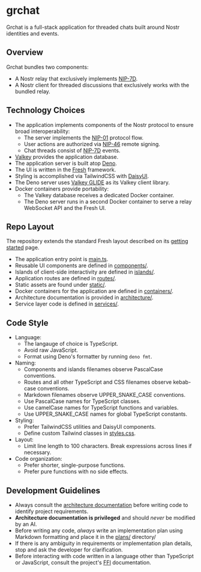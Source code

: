# grchat

Grchat is a full-stack application for threaded chats built around Nostr identities and events.

## Overview

Grchat bundles two components:

- A Nostr relay that exclusively implements [NIP-7D](https://github.com/nostr-protocol/nips/blob/master/7D.md).
- A Nostr client for threaded discussions that exclusively works with the bundled relay.

## Technology Choices

- The application implements components of the Nostr protocol to ensure broad interoperability:
  - The server implements the [NIP-01](https://github.com/nostr-protocol/nips/blob/master/01.md) protocol flow.
  - User actions are authorized via [NIP-46](https://github.com/nostr-protocol/nips/blob/master/46.md) remote signing.
  - Chat threads consist of [NIP-7D](https://github.com/nostr-protocol/nips/blob/master/7D.md) events.
- [Valkey](https://valkey.io/) provides the application database.
- The application server is built atop [Deno](https://docs.deno.com/runtime/).
- The UI is written in the [Fresh](https://fresh.deno.dev/docs/introduction) framework.
- Styling is accomplished via TailwindCSS with [DaisyUI](https://daisyui.com/docs/intro/).
- The Deno server uses [Valkey GLIDE](https://valkey.io/valkey-glide/) as its Valkey client library.
- Docker containers provide portability:
  - The Valkey database receives a dedicated Docker container.
  - The Deno server runs in a second Docker container to serve a relay WebSocket API and the Fresh UI.

## Repo Layout

The repository extends the standard Fresh layout described on its [getting started](https://fresh.deno.dev/docs/getting-started) page.

- The application entry point is [main.ts](./main.ts).
- Reusable UI components are defined in [components/](./components).
- Islands of client-side interactivity are defined in [islands/](./islands).
- Application routes are defined in [routes/](./routes).
- Static assets are found under [static/](./static).
- Docker containers for the application are defined in [containers/](./containers).
- Architecture documentation is provided in [architecture/](./architecture).
- Service layer code is defined in [services/](./services).

## Code Style

- Language:
  - The langauge of choice is TypeScript.
  - Avoid raw JavaScript.
  - Format using Deno's formatter by running `deno fmt`.
- Naming:
  - Components and islands filenames observe PascalCase conventions.
  - Routes and all other TypeScript and CSS filenames observe kebab-case conventions.
  - Markdown filenames observe UPPER_SNAKE_CASE conventions.
  - Use PascalCase names for TypeScript classes.
  - Use camelCase names for TypeScript functions and variables.
  - Use UPPER_SNAKE_CASE names for global TypeScript constants.
- Styling:
  - Prefer TailwindCSS utilities and DaisyUI components.
  - Define custom Tailwind classes in [styles.css](./assets/styles.css).
- Layout:
  - Limit line length to 100 characters. Break expressions across lines if necessary.
- Code organization:
  - Prefer shorter, single-purpose functions.
  - Prefer pure functions with no side effects.

## Development Guidelines

- Always consult the [architecture documentation](./architecture) before writing code to identify project requirements.
- **Architecture documentation is privileged** and should _never_ be modified by an AI.
- Before writing any code, _always_ write an implementation plan using Markdown formatting and place it in the [plans/](./plans) directory/
- If there is any ambiguity in requirements or implementation plan details, stop and ask the developer for clarification.
- Before interacting with code written in a language other than TypeScript or JavaScript, consult the project's [FFI](./architecture/FFI.md) documentation.

